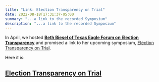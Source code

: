 ```yaml
---
title: "Link: Election Transparency on Trial"
date: 2022-08-18T17:31:37-05:00
summary: "...a link to the recorded Symposium"
description: "...a link to the recorded Symposium"
---
```


In April, we hosted **[Beth Biesel of Texas Eagle Forum on Election Transparency](https://www.bcsteaparty.com/post/2022-apr-beth-biesel/)** and promised a link to her upcoming symposium, [Election Transparency on Trial](https://tspantx.com/beth-biesel-election-transparency-on-trial/).

Here it is:  

## <span style="color:#900; text-decoration:underline;">[Election Transparency on Trial](https://tspantx.com/beth-biesel-election-transparency-on-trial/)</span>